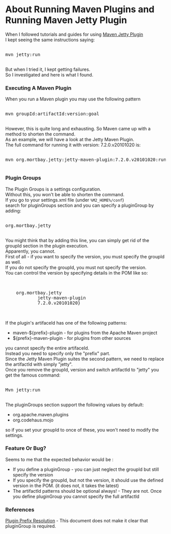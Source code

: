 <div class="mograblog" dir="ltr" style="text-align: left;" trbidi="on">

# About Running Maven Plugins and Running Maven Jetty Plugin

When I followed tutorials and guides for using [Maven Jetty Plugin](http://docs.codehaus.org/display/JETTY/Maven+Jetty+Plugin)  
I kept seeing the same instructions saying:

<pre>  
mvn jetty:run  
  </pre>

But when I tried it, I kept getting failures.  
So I investigated and here is what I found.  

### Executing A Maven Plugin

When you run a Maven plugin you may use the following pattern

<pre>  
mvn groupId:artifactId:version:goal  
  </pre>

However, this is quite long and exhausting. So Maven came up with a method to shorten the command.  
As an example, we will have a look at the Jetty Maven Plugin.  
The full command for running it with version: 7.2.0.v20101020 is:

<pre>  
mvn org.mortbay.jetty:jetty-maven-plugin:7.2.0.v20101020:run  
  </pre>

### Plugin Groups

The Plugin Groups is a settings configuration.  
Without this, you won't be able to shorten the command.  
If you go to your settings.xml file (under `%M2_HOME%/conf`)  
search for pluginGroups section and you can specify a pluginGroup by adding:

<pre>  
<plugingroup>org.mortbay.jetty</plugingroup>  
  </pre>

You might think that by adding this line, you can simply get rid of the groupId section in the plugin execution.  
Apparently, you cannot.  
First of all - if you want to specify the version, you must specify the groupId as well.  
If you do not specify the groupId, you must not specify the version.  
You can control the version by specifying details in the POM like so:

<pre>  
<build>  
    <plugins><plugin><groupid>org.mortbay.jetty</groupid>  
            <artifactid>jetty-maven-plugin</artifactid>  
            <version>7.2.0.v20101020}</version></plugin></plugins>   
</build>  
   </pre>

If the plugin's artifaceId has one of the following patterns:

*   maven-${prefix}-plugin - for plugins from the Apache Maven project
*   ${prefix}-maven-plugin - for plugins from other sources

you cannot specify the entire artifaceId.  
Instead you need to specify only the "prefix" part.  
Since the Jetty Maven Plugin suites the second pattern, we need to replace the artifactId with simply "jetty".  
Once you remove the groupId, version and switch artifactId to "jetty" you get the famous command:

<pre>  
Mvn jetty:run  
   </pre>

The pluginGroups section support the following values by default:

*   org.apache.maven.plugins
*   org.codehaus.mojo

so if you set your groupId to once of these, you won't need to modify the settings.

### Feature Or Bug?

Seems to me that the expected behavior would be :

*   If you define a pluginGroup - you can just neglect the groupId but still specify the version
*   If you specify the groupId, but not the version, it should use the defined version in the POM. (it does not, it takes the latest)
*   The artifactId patterns should be optional always! - They are not. Once you define pluginGroup you cannot specify the full artifactId

### References

<il>[Plugin Prefix Resolution](http://maven.apache.org/guides/introduction/introduction-to-plugin-prefix-mapping.html) - This document does not make it clear that pluginGroup is required.</il>

</div>